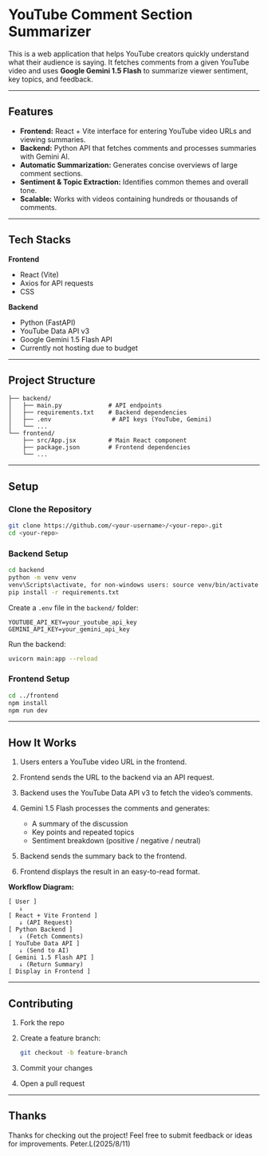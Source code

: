 
# YouTube Comment Section Summarizer

This is a web application that helps YouTube creators quickly understand what their audience is saying.
It fetches comments from a given YouTube video and uses **Google Gemini 1.5 Flash** to summarize viewer sentiment, key topics, and feedback.

---

##  Features

* **Frontend:** React + Vite interface for entering YouTube video URLs and viewing summaries.
* **Backend:** Python API that fetches comments and processes summaries with Gemini AI.
* **Automatic Summarization:** Generates concise overviews of large comment sections.
* **Sentiment & Topic Extraction:** Identifies common themes and overall tone.
* **Scalable:** Works with videos containing hundreds or thousands of comments.

---

##  Tech Stacks

**Frontend**

* React (Vite)
* Axios for API requests
* CSS 

**Backend**

* Python (FastAPI)
* YouTube Data API v3
* Google Gemini 1.5 Flash API
* Currently not hosting due to budget
---

##  Project Structure

```
├── backend/
│   ├── main.py             # API endpoints
│   ├── requirements.txt    # Backend dependencies
│   ├── .env                 # API keys (YouTube, Gemini)
│   └── ...
└── frontend/
    ├── src/App.jsx         # Main React component
    ├── package.json        # Frontend dependencies
    └── ...
```

---

##  Setup

###  Clone the Repository

```bash
git clone https://github.com/<your-username>/<your-repo>.git
cd <your-repo>
```

### Backend Setup

```bash
cd backend
python -m venv venv
venv\Scripts\activate, for non-windows users: source venv/bin/activate 
pip install -r requirements.txt
```

Create a `.env` file in the `backend/` folder:

```env
YOUTUBE_API_KEY=your_youtube_api_key
GEMINI_API_KEY=your_gemini_api_key
```

Run the backend:

```bash
uvicorn main:app --reload
```

### Frontend Setup

```bash
cd ../frontend
npm install
npm run dev
```

---

##  How It Works

1. Users enters a YouTube video URL in the frontend.
2. Frontend sends the URL to the backend via an API request.
3. Backend uses the YouTube Data API v3 to fetch the video’s comments.
4. Gemini 1.5 Flash processes the comments and generates:

   * A summary of the discussion
   * Key points and repeated topics
   * Sentiment breakdown (positive / negative / neutral)
5. Backend sends the summary back to the frontend.
6. Frontend displays the result in an easy-to-read format.

**Workflow Diagram:**

```
[ User ] 
   ↓
[ React + Vite Frontend ] 
   ↓ (API Request)
[ Python Backend ]
   ↓ (Fetch Comments)
[ YouTube Data API ]
   ↓ (Send to AI)
[ Gemini 1.5 Flash API ]
   ↓ (Return Summary)
[ Display in Frontend ]
```

---

##  Contributing

1. Fork the repo
2. Create a feature branch:

   ```bash
   git checkout -b feature-branch
   ```
3. Commit your changes
4. Open a pull request

---

##  Thanks

Thanks for checking out the project!
Feel free to submit feedback or ideas for improvements. Peter.L(2025/8/11)



